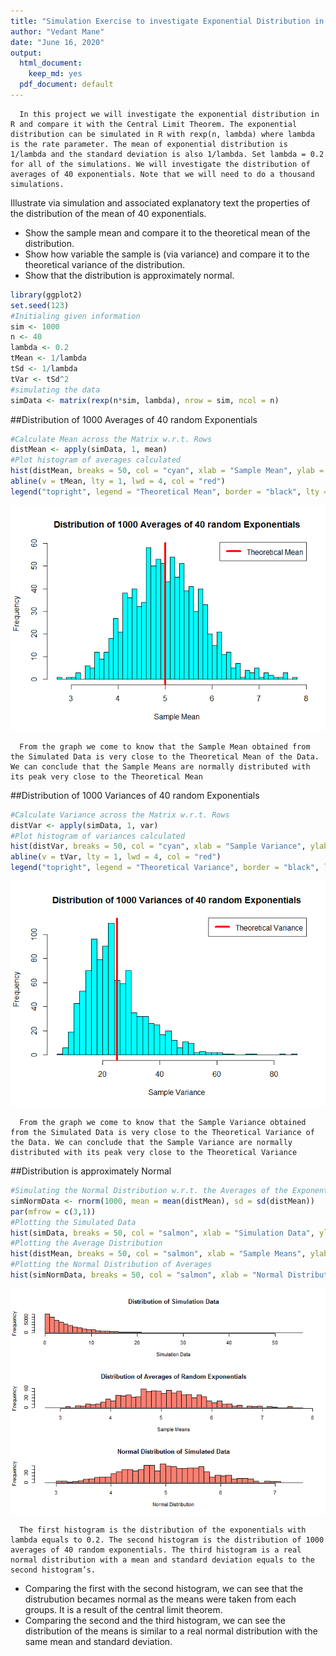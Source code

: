 ```yaml
---
title: "Simulation Exercise to investigate Exponential Distribution in R"
author: "Vedant Mane"
date: "June 16, 2020"
output:
  html_document:
    keep_md: yes
  pdf_document: default
---
```


      In this project we will investigate the exponential distribution in R and compare it with the Central Limit Theorem. The exponential distribution can be simulated in R with rexp(n, lambda) where lambda is the rate parameter. The mean of exponential distribution is 1/lambda and the standard deviation is also 1/lambda. Set lambda = 0.2 for all of the simulations. We will investigate the distribution of averages of 40 exponentials. Note that we will need to do a thousand simulations.

Illustrate via simulation and associated explanatory text the properties of the distribution of the mean of 40 exponentials.

* Show the sample mean and compare it to the theoretical mean of the distribution.
* Show how variable the sample is (via variance) and compare it to the theoretical variance of the distribution.
* Show that the distribution is approximately normal.


```r
library(ggplot2)
set.seed(123)
#Initialing given information
sim <- 1000
n <- 40
lambda <- 0.2
tMean <- 1/lambda
tSd <- 1/lambda
tVar <- tSd^2
#simulating the data
simData <- matrix(rexp(n*sim, lambda), nrow = sim, ncol = n)
```

##Distribution of 1000 Averages of 40 random Exponentials


```r
#Calculate Mean across the Matrix w.r.t. Rows
distMean <- apply(simData, 1, mean)
#Plot histogram of averages calculated
hist(distMean, breaks = 50, col = "cyan", xlab = "Sample Mean", ylab = "Frequency", main = "Distribution of 1000 Averages of 40 random Exponentials")
abline(v = tMean, lty = 1, lwd = 4, col = "red")
legend("topright", legend = "Theoretical Mean", border = "black", lty = 1, lwd = 4, col = "red")
```

![](simulation-exponential_files/figure-html/plottingq1-1.png)<!-- -->

      From the graph we come to know that the Sample Mean obtained from the Simulated Data is very close to the Theoretical Mean of the Data. We can conclude that the Sample Means are normally distributed with its peak very close to the Theoretical Mean

##Distribution of 1000 Variances of 40 random Exponentials


```r
#Calculate Variance across the Matrix w.r.t. Rows
distVar <- apply(simData, 1, var)
#Plot histogram of variances calculated
hist(distVar, breaks = 50, col = "cyan", xlab = "Sample Variance", ylab = "Frequency", main = "Distribution of 1000 Variances of 40 random Exponentials")
abline(v = tVar, lty = 1, lwd = 4, col = "red")
legend("topright", legend = "Theoretical Variance", border = "black", lty = 1, lwd = 4, col = "red")
```

![](simulation-exponential_files/figure-html/plottingq2-1.png)<!-- -->

      From the graph we come to know that the Sample Variance obtained from the Simulated Data is very close to the Theoretical Variance of the Data. We can conclude that the Sample Variance are normally distributed with its peak very close to the Theoretical Variance

##Distribution is approximately Normal


```r
#Simulating the Normal Distribution w.r.t. the Averages of the Exponentials
simNormData <- rnorm(1000, mean = mean(distMean), sd = sd(distMean))
par(mfrow = c(3,1))
#Plotting the Simulated Data
hist(simData, breaks = 50, col = "salmon", xlab = "Simulation Data", ylab = "Frequency", main = "Distribution of Simulation Data")
#Plotting the Average Distribution
hist(distMean, breaks = 50, col = "salmon", xlab = "Sample Means", ylab = "Frequency", main = "Distribution of Averages of Random Exponentials")
#Plotting the Normal Distribution of Averages
hist(simNormData, breaks = 50, col = "salmon", xlab = "Normal Distribution", ylab = "Frequency", main = "Normal Distribution of Simulated Data")
```

![](simulation-exponential_files/figure-html/plottingq3-1.png)<!-- -->

      The first histogram is the distribution of the exponentials with lambda equals to 0.2. The second histogram is the distribution of 1000 averages of 40 random exponentials. The third histogram is a real normal distribution with a mean and standard deviation equals to the second histogram’s.
* Comparing the first with the second histogram, we can see that the distrubution becames normal as the means were taken from each groups. It is a result of the central limit theorem.
* Comparing the second and the third histogram, we can see the distribution of the means is similar to a real normal distribution with the same mean and standard deviation.

